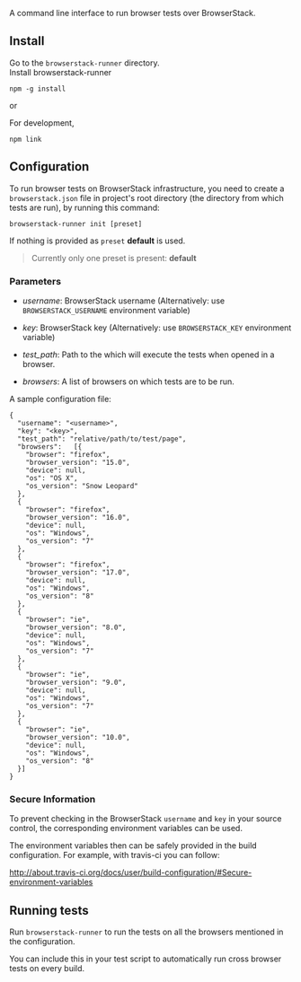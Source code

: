 A command line interface to run browser tests over BrowserStack.

## Install
Go to the `browserstack-runner` directory.  
Install browserstack-runner

    npm -g install

or


For development,

    npm link

## Configuration
To run browser tests on BrowserStack infrastructure, you need to
create a `browserstack.json` file in project's root directory (the
directory from which tests are run), by running this command:

    browserstack-runner init [preset]

If nothing is provided as `preset` **default** is used.

> Currently only one preset is present: **default**

### Parameters

 - *username*: BrowserStack username
   (Alternatively: use `BROWSERSTACK_USERNAME` environment variable)

 - *key*: BrowserStack key
   (Alternatively: use `BROWSERSTACK_KEY` environment variable)

 - *test_path*: Path to the which will execute the tests when opened
   in a browser.

 - *browsers*: A list of browsers on which tests are to be run.

A sample configuration file:

    {
      "username": "<username>",
      "key": "<key>",
      "test_path": "relative/path/to/test/page",
      "browsers":   [{
        "browser": "firefox",
        "browser_version": "15.0",
        "device": null,
        "os": "OS X",
        "os_version": "Snow Leopard"
      },
      {
        "browser": "firefox",
        "browser_version": "16.0",
        "device": null,
        "os": "Windows",
        "os_version": "7"
      },
      {
        "browser": "firefox",
        "browser_version": "17.0",
        "device": null,
        "os": "Windows",
        "os_version": "8"
      },
      {
        "browser": "ie",
        "browser_version": "8.0",
        "device": null,
        "os": "Windows",
        "os_version": "7"
      },
      {
        "browser": "ie",
        "browser_version": "9.0",
        "device": null,
        "os": "Windows",
        "os_version": "7"
      },
      {
        "browser": "ie",
        "browser_version": "10.0",
        "device": null,
        "os": "Windows",
        "os_version": "8"
      }]
    }


### Secure Information

To prevent checking in the BrowserStack `username` and `key` in your
source control, the corresponding environment variables can be used.

The environment variables then can be safely provided in the build
configuration. For example, with travis-ci you can follow:

http://about.travis-ci.org/docs/user/build-configuration/#Secure-environment-variables

## Running tests
Run `browserstack-runner` to run the tests on all the browsers mentioned
in the configuration.

You can include this in your test script to automatically run cross
browser tests on every build.
